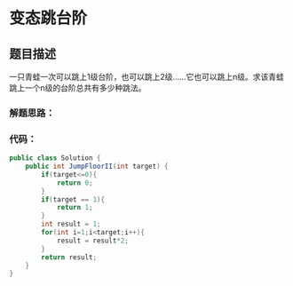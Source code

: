 # 变态跳台阶

## 题目描述
一只青蛙一次可以跳上1级台阶，也可以跳上2级……它也可以跳上n级。求该青蛙跳上一个n级的台阶总共有多少种跳法。

### 解题思路：



### 代码：


```java
public class Solution {
    public int JumpFloorII(int target) {
        if(target<=0){
            return 0;
        }
        if(target == 1){
            return 1;
        }
        int result = 1;
        for(int i=1;i<target;i++){
            result = result*2;
        }
        return result;
    }
}

```